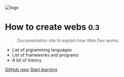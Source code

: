![logo](_media/icon.svg)

# How to create webs <small>0.3</small>

> Documentation site to explain how Web Dev works.

- List of prgramming languages
- List of frameworks and programs
- A bit of history

[GitHub repo](https://github.com/David7ce/how-to-create-webs)
[Start learning](#how-to-create-webs)
